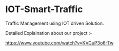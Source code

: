 # IOT-Smart-Traffic
Traffic Management using IOT driven Solution.

Detailed Explaination about our project :-

https://www.youtube.com/watch?v=KVGuP3o6-Tw
